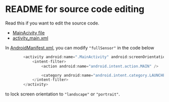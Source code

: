 # README for source code editing

Read this if you want to edit the source code. 
* [MainAcivity file](/app/src/main/java/com/example/controlapp310/MainActivity.java/)
* [activity_main.xml](/app/src/main/res/layout/activity_main.xml/)

In [AndroidManifest.xml](/app/src/main/AndroidManifest.xml/), you can modify `"fullSensor"` in the code below 

```java
        <activity android:name=".MainActivity" android:screenOrientation="fullSensor">
            <intent-filter>
                <action android:name="android.intent.action.MAIN" />

                <category android:name="android.intent.category.LAUNCHER" />
            </intent-filter>
        </activity>
  ```
  to lock screen orientation to `"landscape"` or `"portrait"`.
